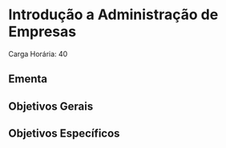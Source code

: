 # Introdução a Administração de Empresas

Carga Horária: 40

## Ementa



## Objetivos Gerais



## Objetivos Específicos


